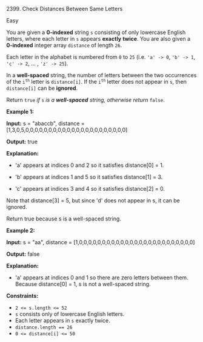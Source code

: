 2399\. Check Distances Between Same Letters

Easy

You are given a **0-indexed** string `s` consisting of only lowercase English letters, where each letter in `s` appears **exactly** **twice**. You are also given a **0-indexed** integer array `distance` of length `26`.

Each letter in the alphabet is numbered from `0` to `25` (i.e. `'a' -> 0`, `'b' -> 1`, `'c' -> 2`, ... , `'z' -> 25`).

In a **well-spaced** string, the number of letters between the two occurrences of the <code>i<sup>th</sup></code> letter is `distance[i]`. If the <code>i<sup>th</sup></code> letter does not appear in `s`, then `distance[i]` can be **ignored**.

Return `true` _if_ `s` _is a **well-spaced** string, otherwise return_ `false`.

**Example 1:**

**Input:** s = "abaccb", distance = [1,3,0,5,0,0,0,0,0,0,0,0,0,0,0,0,0,0,0,0,0,0,0,0,0,0]

**Output:** true

**Explanation:**

- 'a' appears at indices 0 and 2 so it satisfies distance[0] = 1.

- 'b' appears at indices 1 and 5 so it satisfies distance[1] = 3.

- 'c' appears at indices 3 and 4 so it satisfies distance[2] = 0.

Note that distance[3] = 5, but since 'd' does not appear in s, it can be ignored.

Return true because s is a well-spaced string. 

**Example 2:**

**Input:** s = "aa", distance = [1,0,0,0,0,0,0,0,0,0,0,0,0,0,0,0,0,0,0,0,0,0,0,0,0,0]

**Output:** false

**Explanation:**

- 'a' appears at indices 0 and 1 so there are zero letters between them. Because distance[0] = 1, s is not a well-spaced string. 

**Constraints:**

*   `2 <= s.length <= 52`
*   `s` consists only of lowercase English letters.
*   Each letter appears in `s` exactly twice.
*   `distance.length == 26`
*   `0 <= distance[i] <= 50`